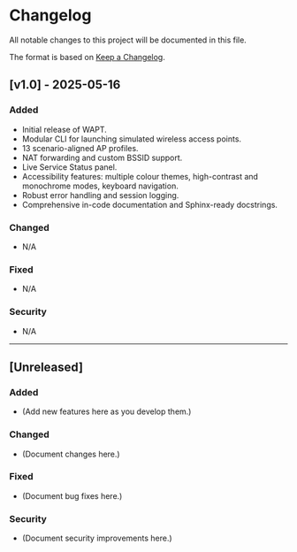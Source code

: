 # Changelog

All notable changes to this project will be documented in this file.

The format is based on [Keep a Changelog](https://keepachangelog.com/en/1.0.0/).

## [v1.0] - 2025-05-16
### Added
- Initial release of WAPT.
- Modular CLI for launching simulated wireless access points.
- 13 scenario-aligned AP profiles.
- NAT forwarding and custom BSSID support.
- Live Service Status panel.
- Accessibility features: multiple colour themes, high-contrast and monochrome modes, keyboard navigation.
- Robust error handling and session logging.
- Comprehensive in-code documentation and Sphinx-ready docstrings.

### Changed
- N/A

### Fixed
- N/A

### Security
- N/A

---

## [Unreleased]
### Added
- (Add new features here as you develop them.)

### Changed
- (Document changes here.)

### Fixed
- (Document bug fixes here.)

### Security
- (Document security improvements here.)
